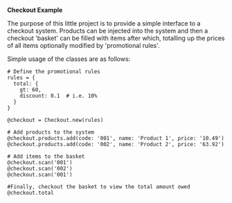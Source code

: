 **Checkout Example**

The purpose of this little project is to provide a simple interface to a checkout system. Products can be injected into the system and then a checkout 'basket' can be filled with items after which, totalling up the prices of all items optionally modified by 'promotional rules'.

Simple usage of the classes are as follows:

```
# Define the promotional rules
rules = {
  total: {
    gt: 60,
    discount: 0.1  # i.e. 10%
  }
}

@checkout = Checkout.new(rules)

# Add products to the system
@checkout.products.add(code: '001', name: 'Product 1', price: '10.49')
@checkout.products.add(code: '002', name: 'Product 2', price: '63.92')

# Add items to the basket
@checkout.scan('001')
@checkout.scan('002')
@checkout.scan('001')

#Finally, checkout the basket to view the total amount owed
@checkout.total
```


